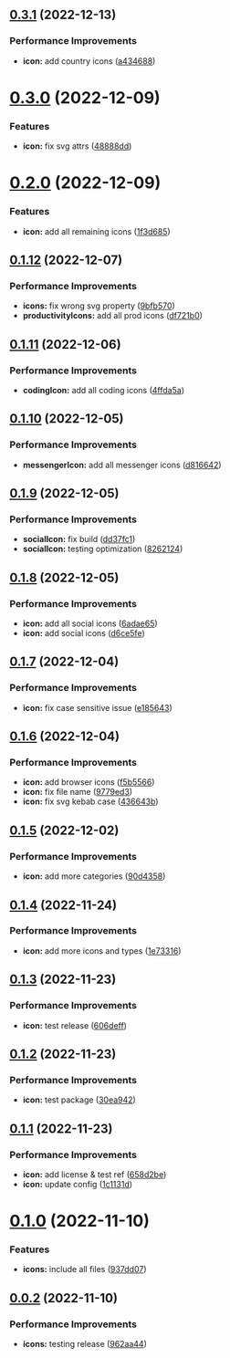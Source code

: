## [0.3.1](https://github.com/bamerf/icons/compare/v0.3.0...v0.3.1) (2022-12-13)


### Performance Improvements

* **icon:** add country icons ([a434688](https://github.com/bamerf/icons/commit/a4346884452246b9758a0ba411328ee55513342f))

# [0.3.0](https://github.com/bamerf/icons/compare/v0.2.0...v0.3.0) (2022-12-09)


### Features

* **icon:** fix svg attrs ([48888dd](https://github.com/bamerf/icons/commit/48888dd7bacd15e5de38fb0ae8fc30ab4c5fef75))

# [0.2.0](https://github.com/bamerf/icons/compare/v0.1.12...v0.2.0) (2022-12-09)


### Features

* **icon:** add all remaining icons ([1f3d685](https://github.com/bamerf/icons/commit/1f3d685c85b501f91cc82b930c9a19f3aacad061))

## [0.1.12](https://github.com/bamerf/icons/compare/v0.1.11...v0.1.12) (2022-12-07)


### Performance Improvements

* **icons:** fix wrong svg property ([9bfb570](https://github.com/bamerf/icons/commit/9bfb570a9644d4f6abc1371819d7ed17c2264a42))
* **productivityIcons:** add all prod icons ([df721b0](https://github.com/bamerf/icons/commit/df721b02bc2abf39845e4cfa923d0e6e60f2e9f5))

## [0.1.11](https://github.com/bamerf/icons/compare/v0.1.10...v0.1.11) (2022-12-06)


### Performance Improvements

* **codingIcon:** add all coding icons ([4ffda5a](https://github.com/bamerf/icons/commit/4ffda5a4601452e6b54c4cc9c3535226c7bf74fe))

## [0.1.10](https://github.com/bamerf/icons/compare/v0.1.9...v0.1.10) (2022-12-05)


### Performance Improvements

* **messengerIcon:** add all messenger icons ([d816642](https://github.com/bamerf/icons/commit/d816642f937525a1e298357f4490780baf16262c))

## [0.1.9](https://github.com/bamerf/icons/compare/v0.1.8...v0.1.9) (2022-12-05)


### Performance Improvements

* **socialIcon:** fix build ([dd37fc1](https://github.com/bamerf/icons/commit/dd37fc145d0514a2b5b0c2d1f181fdef5fa40b05))
* **socialIcon:** testing optimization ([8262124](https://github.com/bamerf/icons/commit/8262124235d92ecef63c50a6096db959e26c8aa5))

## [0.1.8](https://github.com/bamerf/icons/compare/v0.1.7...v0.1.8) (2022-12-05)


### Performance Improvements

* **icon:** add all social icons ([6adae65](https://github.com/bamerf/icons/commit/6adae653a9c73606591b2de0b6d30032159d066b))
* **icon:** add social icons ([d6ce5fe](https://github.com/bamerf/icons/commit/d6ce5fe4b862e750a17d1846a301818c5f39951e))

## [0.1.7](https://github.com/bamerf/icons/compare/v0.1.6...v0.1.7) (2022-12-04)


### Performance Improvements

* **icon:** fix case sensitive issue ([e185643](https://github.com/bamerf/icons/commit/e185643d2d7f640f882d5f3b41adbad5832f1f45))

## [0.1.6](https://github.com/bamerf/icons/compare/v0.1.5...v0.1.6) (2022-12-04)


### Performance Improvements

* **icon:** add browser icons ([f5b5566](https://github.com/bamerf/icons/commit/f5b556602ddef77997ff5e05c8e2406ae329e3b7))
* **icon:** fix file name ([9779ed3](https://github.com/bamerf/icons/commit/9779ed32e17a165ec32a34d45f7b727d79327d03))
* **icon:** fix svg kebab case ([436643b](https://github.com/bamerf/icons/commit/436643b048bcae2af71b5fbbbb969c3a0a7f0588))

## [0.1.5](https://github.com/bamerf/icons/compare/v0.1.4...v0.1.5) (2022-12-02)


### Performance Improvements

* **icon:** add more categories ([90d4358](https://github.com/bamerf/icons/commit/90d4358235d9283d8ce57ebc562082f2178fc839))

## [0.1.4](https://github.com/bamerf/icons/compare/v0.1.3...v0.1.4) (2022-11-24)


### Performance Improvements

* **icon:** add more icons and types ([1e73316](https://github.com/bamerf/icons/commit/1e73316b7f1e0643696459339e2f9b9ada29c944))

## [0.1.3](https://github.com/bamerf/icons/compare/v0.1.2...v0.1.3) (2022-11-23)


### Performance Improvements

* **icon:** test release ([606deff](https://github.com/bamerf/icons/commit/606deff4dab32053dc814db98f4171a0552d4f3e))

## [0.1.2](https://github.com/bamerf/icons/compare/v0.1.1...v0.1.2) (2022-11-23)


### Performance Improvements

* **icon:** test package ([30ea942](https://github.com/bamerf/icons/commit/30ea942d49db8d518a8967a5b35b55be894ee604))

## [0.1.1](https://github.com/bamerf/icons/compare/v0.1.0...v0.1.1) (2022-11-23)


### Performance Improvements

* **icon:** add license & test ref ([658d2be](https://github.com/bamerf/icons/commit/658d2be389d3143424cb8cb94d8d809471057cf8))
* **icon:** update config ([1c1131d](https://github.com/bamerf/icons/commit/1c1131dd9dfe305398005ca32abc68ff013233cc))

# [0.1.0](https://github.com/bamerf/icons/compare/v0.0.2...v0.1.0) (2022-11-10)


### Features

* **icons:** include all files ([937dd07](https://github.com/bamerf/icons/commit/937dd072e971b885e3a13b50843dad82f83616a5))

## [0.0.2](https://github.com/bamerf/icons/compare/v0.0.1...v0.0.2) (2022-11-10)


### Performance Improvements

* **icons:** testing release ([962aa44](https://github.com/bamerf/icons/commit/962aa44f7806b3d36984d7569493f3b5a3461973))
